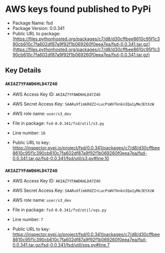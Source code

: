 # AWS keys found published to PyPi

* Package Name: fsd
* Package Version: 0.0.341
* Public URL to package: [https://files.pythonhosted.org/packages/c7/d8/d30cffbee8610c95f1c390cb610c7fa602df87a9f92f1b069260f0eea7ea/fsd-0.0.341.tar.gz](https://files.pythonhosted.org/packages/c7/d8/d30cffbee8610c95f1c390cb610c7fa602df87a9f92f1b069260f0eea7ea/fsd-0.0.341.tar.gz)

## Key Details

### `AKIAZ7YFAWD6HLD47Z4O`

* AWS Access Key ID: `AKIAZ7YFAWD6HLD47Z4O`
* AWS Secret Access Key: `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` 
* AWS role name: `user/s3_dev`
* File in package: `fsd-0.0.341/fsd/util/s3.py`
* Line number: `10`

* Public URL to key: https://inspector.pypi.io/project/fsd/0.0.341/packages/c7/d8/d30cffbee8610c95f1c390cb610c7fa602df87a9f92f1b069260f0eea7ea/fsd-0.0.341.tar.gz/fsd-0.0.341/fsd/util/s3.py#line.10



### `AKIAZ7YFAWD6HLD47Z4O`

* AWS Access Key ID: `AKIAZ7YFAWD6HLD47Z4O`
* AWS Secret Access Key: `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` 
* AWS role name: `user/s3_dev`
* File in package: `fsd-0.0.341/fsd/util/sqs.py`
* Line number: `7`

* Public URL to key: https://inspector.pypi.io/project/fsd/0.0.341/packages/c7/d8/d30cffbee8610c95f1c390cb610c7fa602df87a9f92f1b069260f0eea7ea/fsd-0.0.341.tar.gz/fsd-0.0.341/fsd/util/sqs.py#line.7


